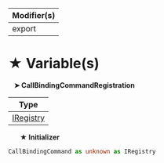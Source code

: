 | Modifier(s)                            |
|----------------------------------------|
| export |

# &#9733; Variable(s)

&nbsp;&nbsp; **&#10148; CallBindingCommandRegistration**

| Type                        |
|-----------------------------|
| [IRegistry](/kernel/interface/di/iregistry) |

&nbsp;&nbsp;&nbsp;&nbsp;&nbsp; **&#9733; Initializer**

```ts
CallBindingCommand as unknown as IRegistry
```